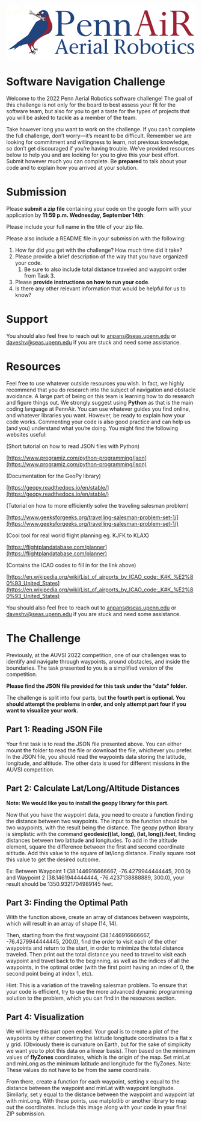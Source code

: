 ![alt_text](logos/image1.png "image_tooltip")



# Software Navigation Challenge

Welcome to the 2022 Penn Aerial Robotics software challenge! The goal of this challenge is not only for the board to best assess your fit for the software team, but also for you to get a taste for the types of projects that you will be asked to tackle as a member of the team.

Take however long you want to work on the challenge. If you can’t complete the full challenge, don’t worry—it’s meant to be difficult. Remember we are looking for commitment and willingness to learn, not previous knowledge, so don’t get discouraged if you’re having trouble. We’ve provided resources below to help you and are looking for you to give this your best effort. Submit however much you can complete. Be **prepared** to talk about your code and to explain how you arrived at your solution.


# Submission

Please **submit a zip file** containing your code on the google form with your application by **11:59 p.m. Wednesday, September 14th**:

Please include your full name in the title of your zip file.

Please also include a README file in your submission with the following:



1. How far did you get with the challenge? How much time did it take?
2. Please provide a brief description of the way that you have organized your code.
    1. Be sure to also include total distance traveled and waypoint order from Task 3.
3. Please **provide instructions on how to run your code**.
4. Is there any other relevant information that would be helpful for us to know?


# Support

You should also feel free to reach out to [anpans@seas.upenn.edu](mailto:anpans@seas.upenn.edu) or [daveshv@seas.upenn.edu](mailto:daveshv@seas.upenn.edu) if you are stuck and need some assistance.


# Resources

Feel free to use whatever outside resources you wish. In fact, we highly recommend that you do research into the subject of navigation and obstacle avoidance. A large part of being on this team is learning how to do research and figure things out. We strongly suggest using **Python** as that is the main coding language at PennAir. You can use whatever guides you find online, and whatever libraries you want. However, be ready to explain how your code works. Commenting your code is also good practice and can help us (and you) understand what you’re doing. You might find the following websites useful:

(Short tutorial on how to read JSON files with Python)

[https://www.programiz.com/python-programming/json](https://www.programiz.com/python-programming/json)

(Documentation for the GeoPy library)

[https://geopy.readthedocs.io/en/stable/](https://geopy.readthedocs.io/en/stable/)

(Tutorial on how to more efficiently solve the traveling salesman problem)

[https://www.geeksforgeeks.org/travelling-salesman-problem-set-1/](https://www.geeksforgeeks.org/travelling-salesman-problem-set-1/)

(Cool tool for real world flight planning eg. KJFK to KLAX)

[https://flightplandatabase.com/planner](https://flightplandatabase.com/planner)

(Contains the ICAO codes to fill in for the link above)

[https://en.wikipedia.org/wiki/List_of_airports_by_ICAO_code:_K#K_%E2%80%93_United_States](https://en.wikipedia.org/wiki/List_of_airports_by_ICAO_code:_K#K_%E2%80%93_United_States)

You should also feel free to reach out to [anpans@seas.upenn.edu](mailto:anpans@seas.upenn.edu) or [daveshv@seas.upenn.edu](mailto:daveshv@seas.upenn.edu) if you are stuck and need some assistance.


# The Challenge

Previously, at the AUVSI 2022 competition, one of our challenges was to identify and navigate through waypoints, around obstacles, and inside the boundaries. The task presented to you is a simplified version of the competition. 

**Please find the JSON file provided for this task under the “data” folder.**

The challenge is split into four parts, but **the fourth part is optional. You should attempt the problems in order, and only attempt part four if you want to visualize your work.**


## Part 1: Reading JSON File

Your first task is to read the JSON file presented above. You can either mount the folder to read the file or download the file, whichever you prefer. In the JSON file, you should read the waypoints data storing the latitude, longitude, and altitude. The other data is used for different missions in the AUVSI competition.


## Part 2: Calculate Lat/Long/Altitude Distances 

**Note: We would like you to install the geopy library for this part.** 

Now that you have the waypoint data, you need to create a function finding the distance between two waypoints. The input to the function should be two waypoints, with the result being the distance. The geopy python library is simplistic with the command **geodesic((lat, long), (lat, long)).feet**, finding distances between two latitude and longitudes. To add in the altitude element, square the difference between the first and second coordinate altitude. Add this value to the square of lat/long distance. Finally square root this value to get the desired outcome.

Ex: Between Waypoint 1 (38.1446916666667, -76.4279944444445, 200.0) and Waypoint 2  (38.1461944444444, -76.4237138888889, 300.0), your result should be 1350.9321704989145 feet.


## Part 3: Finding the Optimal Path

With the function above, create an array of distances between waypoints, which will result in an array of shape (14, 14). 

Then, starting from the first waypoint (38.1446916666667, -76.4279944444445, 200.0), find the order to visit each of the other waypoints and return to the start, in order to minimize the total distance traveled. Then print out the total distance you need to travel to visit each waypoint and travel back to the beginning, as well as the indices of all the waypoints, in the optimal order (with the first point having an index of 0, the second point being at index 1, etc).

Hint: This is a variation of the traveling salesman problem. To ensure that your code is efficient, try to use the more advanced dynamic programming solution to the problem, which you can find in the resources section.


## Part 4: Visualization

We will leave this part open ended. Your goal is to create a plot of the waypoints by either converting the latitude longitude coordinates to a flat x y grid. (Obviously there is curvature on Earth, but for the sake of simplicity we want you to plot this data on a linear basis). Then based on the minimum values of **flyZones** coordinates, which is the origin of the map. Set minLat and minLong as the minimum latitude and longitude for the flyZones. Note: These values do not have to be from the same coordinate.

From there, create a function for each waypoint, setting x equal to the distance between the waypoint and minLat with waypoint longitude. Similarly, set y equal to the distance between the waypoint and waypoint lat with minLong. With these points, use matplotlib or another library to map out the coordinates.
Include this image along with your code in your final ZIP submission.
